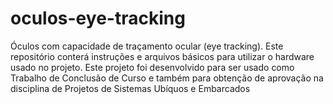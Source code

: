 # oculos-eye-tracking
Óculos com capacidade de traçamento ocular (eye tracking). Este repositório conterá instruções e arquivos básicos para utilizar o hardware usado no projeto. Este projeto foi desenvolvido para ser usado como Trabalho de Conclusão de Curso e também para obtenção de aprovação na disciplina de Projetos de Sistemas Ubíquos e Embarcados
